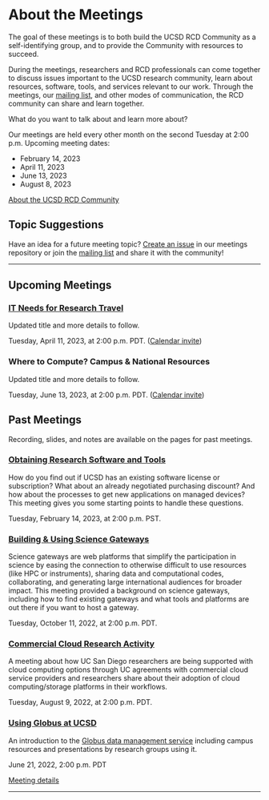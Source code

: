 # About the Meetings

The goal of these meetings is to both build the UCSD RCD Community as a self-identifying group, and to provide the Community with resources to succeed.

During the meetings, researchers and RCD professionals can come together to discuss issues important to the UCSD research community, learn about resources, software, tools, and services relevant to our work. Through the meetings, our [mailing list](https://groups.google.com/a/ucsd.edu/g/ucsd-rcd-l), and other modes of communication, the RCD community can share and learn together.

What do you want to talk about and learn more about?

Our meetings are held every other month on the second Tuesday at 2:00
p.m. Upcoming meeting dates:
* February 14, 2023
* April 11, 2023
* June 13, 2023
* August 8, 2023

[About the UCSD RCD Community](https://ucsd-rcd.github.io/)

## Topic Suggestions

Have an idea for a future meeting topic? [Create an issue](https://github.com/ucsd-rcd/meetings/issues/new?title=Topic+suggestion:) in our meetings repository or join the [mailing list](https://groups.google.com/a/ucsd.edu/g/ucsd-rcd-l) and share it with the community!

---

## Upcoming Meetings

### [IT Needs for Research Travel](./events/2023-04-11-ResearchTravel.html)

Updated title and more details to follow.

Tuesday, April 11, 2023, at 2:00 p.m. PDT. ([Calendar invite](assets/ics/2023-04-11-ResearchTravel.ics))

### Where to Compute? Campus & National Resources

Updated title and more details to follow.

Tuesday, June 13, 2023, at 2:00 p.m. PDT. ([Calendar invite](assets/ics/2023-06-13-ResearchComputingResources.ics))

## Past Meetings

Recording, slides, and notes are available on the pages for past meetings.

### [Obtaining Research Software and Tools](./events/2023-02-14-ResearchSoftware.html)

How do you find out if UCSD has an existing software license or
subscription? What about an already negotiated purchasing discount?
And how about the processes to get new applications on managed
devices? This meeting gives you some starting points to handle
these questions.

Tuesday, February 14, 2023, at 2:00 p.m. PST.

### [Building & Using Science Gateways](./events/2022-10-11-ScienceGateways.html)

Science gateways are web platforms that simplify the participation in
science by easing the connection to otherwise difficult to use
resources (like HPC or instruments), sharing data and computational
codes, collaborating, and generating large international audiences for
broader impact. This meeting provided a background on science
gateways, including how to find existing gateways and what tools and
platforms are out there if you want to host a gateway. 

Tuesday, October 11, 2022, at 2:00 p.m. PDT.

### [Commercial Cloud Research Activity](./events/2022-08-09-Commercial-Cloud-Research-Activity.html)

A meeting about how UC San Diego researchers are being supported with cloud computing options through UC agreements with commercial cloud service providers and researchers share about their adoption of cloud computing/storage platforms in their workflows.

Tuesday, August 9, 2022, at 2:00 p.m. PDT.

### [Using Globus at UCSD](./events/2022-06-21-Globus-at-UCSD.html)

An introduction to the [Globus data management service](https://globus.org/) including campus
resources and presentations by research groups using it.

June 21, 2022, 2:00 p.m. PDT

[Meeting details](./events/2022-06-21-Globus-at-UCSD.html)

---
